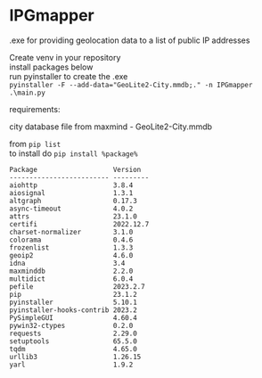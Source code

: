# IPGmapper
.exe for providing geolocation data to a list of public IP addresses

Create venv in your repository  
install packages below  
run pyinstaller to create the .exe  
`pyinstaller -F --add-data="GeoLite2-City.mmdb;." -n IPGmapper  .\main.py`

requirements: 

city database file from maxmind - GeoLite2-City.mmdb


from `pip list`   
to install do `pip install %package%`
```
Package                   Version
------------------------- ---------
aiohttp                   3.8.4
aiosignal                 1.3.1
altgraph                  0.17.3
async-timeout             4.0.2
attrs                     23.1.0
certifi                   2022.12.7
charset-normalizer        3.1.0
colorama                  0.4.6
frozenlist                1.3.3
geoip2                    4.6.0
idna                      3.4
maxminddb                 2.2.0
multidict                 6.0.4
pefile                    2023.2.7
pip                       23.1.2
pyinstaller               5.10.1
pyinstaller-hooks-contrib 2023.2
PySimpleGUI               4.60.4
pywin32-ctypes            0.2.0
requests                  2.29.0
setuptools                65.5.0
tqdm                      4.65.0
urllib3                   1.26.15
yarl                      1.9.2
```
